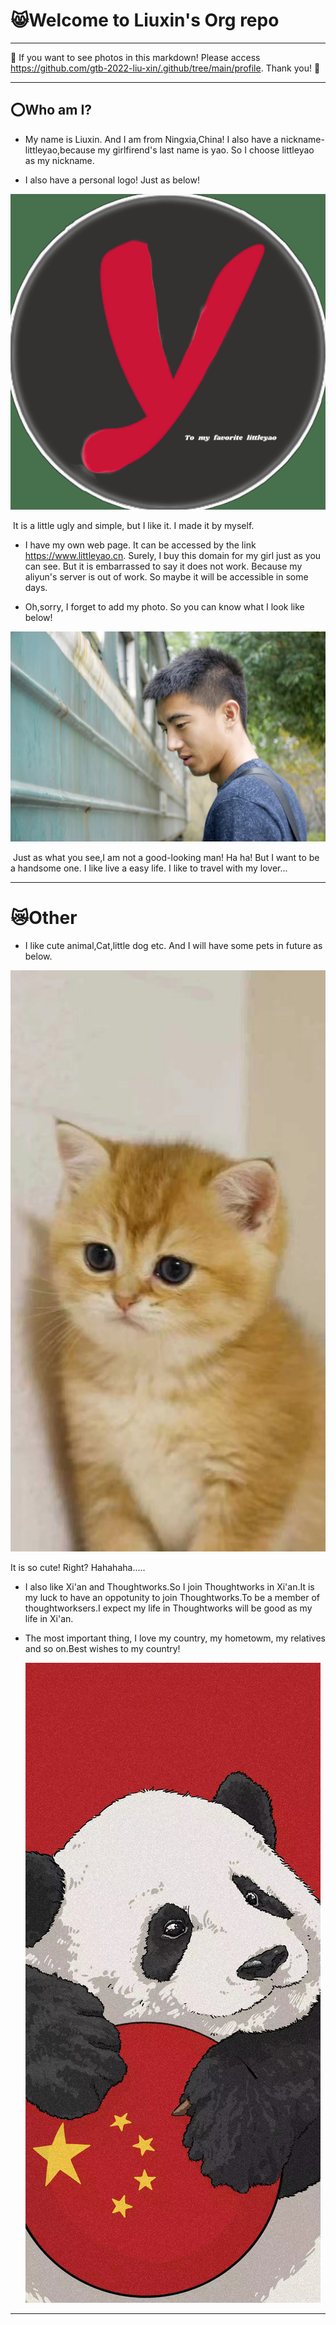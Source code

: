 # :smile_cat:Welcome to Liuxin's Org repo

------

:red_circle: If you want to see photos in this markdown! Please access https://github.com/gtb-2022-liu-xin/.github/tree/main/profile. Thank you! :sunflower:

-----

## :o:Who am I?

- My name is Liuxin. And I am from Ningxia,China! I also have a nickname-littleyao,because my girlfirend's last name is yao. So I choose littleyao as my nickname.

- I also have a personal logo! Just as  below!

![](./assets/logo.jpg)

​		It is a little ugly and simple, but I like it. I made it by myself.

- I have my own web page. It can be accessed by the link https://www.littleyao.cn. Surely, I buy this domain for my girl just as you can see. But it is embarrassed to say  it does not work. Because my aliyun's server is out of work. So maybe it will be accessible in some days.

- Oh,sorry, I forget  to add my photo. So  you can know what I  look  like below! 

![](./assets/微信图片_20220410234100.jpg)

​		Just  as what you see,I  am not a  good-looking man! Ha ha! But I want to be a  handsome one. I like live a easy life. I like to travel with my lover...

------

# :crying_cat_face:Other

- I like cute animal,Cat,little dog etc. And I will have some pets in future as below.

![](./assets/微信图片_20220410234116.jpg)

   It is so cute! Right? Hahahaha.....

- I also like Xi'an and Thoughtworks.So I join Thoughtworks in Xi'an.It is my luck to have an oppotunity to join Thoughtworks.To be a member of thoughtworksers.I expect my life in Thoughtworks will be good as my life in Xi'an.

- The most important thing, I love my country, my hometowm, my relatives and so on.Best wishes to my country!

  ![](./assets/微信图片_20220410234112.jpg)

---------

